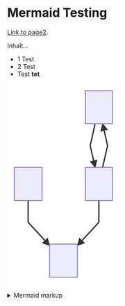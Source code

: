 # Mermaid Testing

[Link to page2](./page2.md).

Inhalt...
* 1 Test
* 2 Test
* Test **tet**

<!-- generated by mermaid compile action - START -->
![~mermaid diagram 1~](/./images/docs_index-md-1.svg)
<details>
  <summary>Mermaid markup</summary>

```mermaid
graph TD;
    A-->B;
    B-->A;
    C-->D;
    B-->D;
```

</details>
<!-- generated by mermaid compile action - END -->

